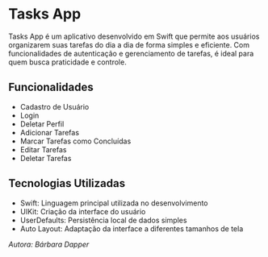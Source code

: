 # Tasks App

Tasks App é um aplicativo desenvolvido em Swift que permite aos usuários organizarem suas tarefas do dia a dia de forma simples e eficiente. Com funcionalidades de autenticação e gerenciamento de tarefas, é ideal para quem busca praticidade e controle.

## Funcionalidades

- Cadastro de Usuário
- Login
- Deletar Perfil
- Adicionar Tarefas
- Marcar Tarefas como Concluídas
- Editar Tarefas
- Deletar Tarefas

## Tecnologias Utilizadas

- Swift: Linguagem principal utilizada no desenvolvimento
- UIKit:  Criação da interface do usuário
- UserDefaults: Persistência local de dados simples
- Auto Layout: Adaptação da interface a diferentes tamanhos de tela


*Autora: Bárbara Dapper* 

